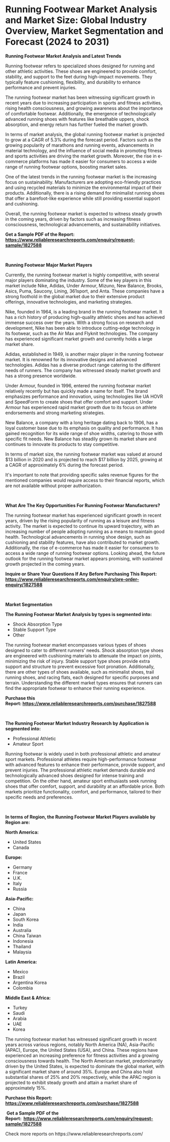 <p><h1>Running Footwear Market Analysis and Market Size: Global Industry Overview, Market Segmentation and Forecast (2024 to 2031)</h1></p><p><strong>Running Footwear Market Analysis and Latest Trends</strong></p>
<p><p>Running footwear refers to specialized shoes designed for running and other athletic activities. These shoes are engineered to provide comfort, stability, and support to the feet during high-impact movements. They typically feature cushioning, flexibility, and durability to enhance performance and prevent injuries.</p><p>The running footwear market has been witnessing significant growth in recent years due to increasing participation in sports and fitness activities, rising health consciousness, and growing awareness about the importance of comfortable footwear. Additionally, the emergence of technologically advanced running shoes with features like breathable uppers, shock absorption, and energy return has further fueled the market growth.</p><p>In terms of market analysis, the global running footwear market is projected to grow at a CAGR of 5.3% during the forecast period. Factors such as the growing popularity of marathons and running events, advancements in material technology, and the influence of social media in promoting fitness and sports activities are driving the market growth. Moreover, the rise in e-commerce platforms has made it easier for consumers to access a wide range of running footwear options, boosting market sales.</p><p>One of the latest trends in the running footwear market is the increasing focus on sustainability. Manufacturers are adopting eco-friendly practices and using recycled materials to minimize the environmental impact of their products. Additionally, there is a rising demand for minimalist running shoes that offer a barefoot-like experience while still providing essential support and cushioning.</p><p>Overall, the running footwear market is expected to witness steady growth in the coming years, driven by factors such as increasing fitness consciousness, technological advancements, and sustainability initiatives.</p></p>
<p><strong>Get a Sample PDF of the Report:&nbsp; <a href="https://www.reliableresearchreports.com/enquiry/request-sample/1827588">https://www.reliableresearchreports.com/enquiry/request-sample/1827588</a></strong></p>
<p>&nbsp;</p>
<p><strong>Running Footwear Major Market Players</strong></p>
<p><p>Currently, the running footwear market is highly competitive, with several major players dominating the industry. Some of the key players in this market include Nike, Adidas, Under Armour, Mizuno, New Balance, Brooks, Asics, Puma, Saucony, Lining, 361sport, and Anta. These companies have a strong foothold in the global market due to their extensive product offerings, innovative technologies, and marketing strategies.</p><p>Nike, founded in 1964, is a leading brand in the running footwear market. It has a rich history of producing high-quality athletic shoes and has achieved immense success over the years. With a strong focus on research and development, Nike has been able to introduce cutting-edge technology in its footwear, such as the Air Max and Flyknit technologies. The company has experienced significant market growth and currently holds a large market share.</p><p>Adidas, established in 1949, is another major player in the running footwear market. It is renowned for its innovative designs and advanced technologies. Adidas has a diverse product range catering to the different needs of runners. The company has witnessed steady market growth and has a strong presence worldwide.</p><p>Under Armour, founded in 1996, entered the running footwear market relatively recently but has quickly made a name for itself. The brand emphasizes performance and innovation, using technologies like UA HOVR and SpeedForm to create shoes that offer comfort and support. Under Armour has experienced rapid market growth due to its focus on athlete endorsements and strong marketing strategies.</p><p>New Balance, a company with a long heritage dating back to 1906, has a loyal customer base due to its emphasis on quality and performance. It has gained recognition for its wide range of shoe widths, catering to those with specific fit needs. New Balance has steadily grown its market share and continues to innovate its products to stay competitive.</p><p>In terms of market size, the running footwear market was valued at around $13 billion in 2020 and is projected to reach $17 billion by 2025, growing at a CAGR of approximately 6% during the forecast period.</p><p>It's important to note that providing specific sales revenue figures for the mentioned companies would require access to their financial reports, which are not available without proper authorization.</p></p>
<p>&nbsp;</p>
<p><strong>What Are The Key Opportunities For Running Footwear Manufacturers?</strong></p>
<p><p>The running footwear market has experienced significant growth in recent years, driven by the rising popularity of running as a leisure and fitness activity. The market is expected to continue its upward trajectory, with an increasing number of people adopting running as a means to maintain good health. Technological advancements in running shoe design, such as cushioning and stability features, have also contributed to market growth. Additionally, the rise of e-commerce has made it easier for consumers to access a wide range of running footwear options. Looking ahead, the future outlook for the running footwear market appears promising, with sustained growth projected in the coming years.</p></p>
<p><strong>Inquire or Share Your Questions If Any Before Purchasing This Report: <a href="https://www.reliableresearchreports.com/enquiry/pre-order-enquiry/1827588">https://www.reliableresearchreports.com/enquiry/pre-order-enquiry/1827588</a></strong></p>
<p>&nbsp;</p>
<p><strong>Market Segmentation</strong></p>
<p><strong>The Running Footwear Market Analysis by types is segmented into:</strong></p>
<p><ul><li>Shock Absorption Type</li><li>Stable Support Type</li><li>Other</li></ul></p>
<p><p>The running footwear market encompasses various types of shoes designed to cater to different runners' needs. Shock absorption type shoes are engineered with cushioning materials to attenuate the impact on joints, minimizing the risk of injury. Stable support type shoes provide extra support and structure to prevent excessive foot pronation. Additionally, there are other types of shoes available, such as minimalist shoes, trail running shoes, and racing flats, each designed for specific purposes and terrain. Understanding the different market types ensures that runners can find the appropriate footwear to enhance their running experience.</p></p>
<p><strong>Purchase this Report:&nbsp;<a href="https://www.reliableresearchreports.com/purchase/1827588">https://www.reliableresearchreports.com/purchase/1827588</a></strong></p>
<p>&nbsp;</p>
<p><strong>The Running Footwear Market Industry Research by Application is segmented into:</strong></p>
<p><ul><li>Professional Athletic</li><li>Amateur Sport</li></ul></p>
<p><p>Running footwear is widely used in both professional athletic and amateur sport markets. Professional athletes require high-performance footwear with advanced features to enhance their performance, provide support, and prevent injuries. The professional athletic market demands durable and technologically advanced shoes designed for intense training and competition. On the other hand, amateur sport enthusiasts seek running shoes that offer comfort, support, and durability at an affordable price. Both markets prioritize functionality, comfort, and performance, tailored to their specific needs and preferences.</p></p>
<p>&nbsp;</p>
<p><strong>In terms of Region, the Running Footwear Market Players available by Region are:</strong></p>
<p>
    <p> <strong> North America: </strong>
        <ul>
            <li>United States</li>
            <li>Canada</li>
        </ul>
        </p> 
    <p> <strong> Europe: </strong>
        <ul>
            <li>Germany</li>
            <li>France</li>
            <li>U.K.</li>
            <li>Italy</li>
            <li>Russia</li>
        </ul>
        </p> 
    <p> <strong> Asia-Pacific: </strong>
        <ul>
            <li>China</li>
            <li>Japan</li>
            <li>South Korea</li>
            <li>India</li>
            <li>Australia</li>
            <li>China Taiwan</li>
            <li>Indonesia</li>
            <li>Thailand</li>
            <li>Malaysia</li>
        </ul>
        </p> 
    <p> <strong> Latin America: </strong>
        <ul>
            <li>Mexico</li>
            <li>Brazil</li>
            <li>Argentina Korea</li>
            <li>Colombia</li>
        </ul>
        </p> 
    <p> <strong> Middle East & Africa: </strong>
        <ul>
            <li>Turkey</li>
            <li>Saudi</li>
            <li>Arabia</li>
            <li>UAE</li>
            <li>Korea</li>
        </ul>
    </p>
    </p>
<p><p>The running footwear market has witnessed significant growth in recent years across various regions, notably North America (NA), Asia-Pacific (APAC), Europe, the United States (USA), and China. These regions have experienced an increasing preference for fitness activities and a growing consciousness towards health. The North American market, predominantly driven by the United States, is expected to dominate the global market, with a significant market share of around 35%. Europe and China also hold substantial shares of 25% and 20% respectively, while the APAC region is projected to exhibit steady growth and attain a market share of approximately 15%.</p></p>
<p><strong>Purchase this Report: <a href="https://www.reliableresearchreports.com/purchase/1827588">https://www.reliableresearchreports.com/purchase/1827588</a></strong></p>
<p>&nbsp;<strong>Get a Sample PDF of the Report:&nbsp;&nbsp;<a href="https://www.reliableresearchreports.com/enquiry/request-sample/1827588">https://www.reliableresearchreports.com/enquiry/request-sample/1827588</a></strong></p>
<p><strong></strong></p>
<p>Check more reports on https://www.reliableresearchreports.com/</p>